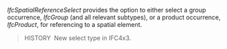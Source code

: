 _IfcSpatialReferenceSelect_ provides the option to either select a group occurrence, _IfcGroup_ (and all relevant subtypes), or a product occurrence, _IfcProduct_, for referencing to a spatial element.

<!-- end of short definition -->


> HISTORY  New select type in IFC4x3.


